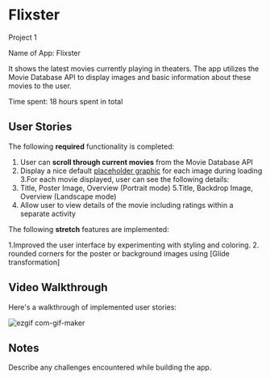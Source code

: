 # Flixster

 Project 1 
 
 Name of App: Flixster
 

It shows the latest movies currently playing in theaters. The app utilizes the Movie Database API to display images and basic information about these movies to the user.

Time spent: 18 hours spent in total

## User Stories

The following **required** functionality is completed:

1. User can **scroll through current movies** from the Movie Database API
2. Display a nice default [placeholder graphic](https://guides.codepath.org/android/Displaying-Images-with-the-Glide-Library#advanced-usage) for each image during loading
3.For each movie displayed, user can see the following details:
4. Title, Poster Image, Overview (Portrait mode)
5.Title, Backdrop Image, Overview (Landscape mode)
6. Allow user to view details of the movie including ratings within a separate activity

The following **stretch** features are implemented:

1.Improved the user interface by experimenting with styling and coloring.
2. rounded corners for the poster or background images using [Glide transformation]




## Video Walkthrough

Here's a walkthrough of implemented user stories:



![ezgif com-gif-maker](https://user-images.githubusercontent.com/67130269/171967978-39408b3f-b67c-4f09-a586-542da1b2a44c.gif)



## Notes

Describe any challenges encountered while building the app.

